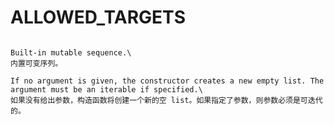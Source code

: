 # ALLOWED_TARGETS

```{method} ansys.mapdl.core.plotting.ALLOWED_TARGETS = ['NODES']

Built-in mutable sequence.\
内置可变序列。

If no argument is given, the constructor creates a new empty list. The argument must be an iterable if specified.\
如果没有给出参数，构造函数将创建一个新的空 list。如果指定了参数，则参数必须是可迭代的。

```